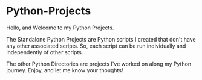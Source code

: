# Python-Projects
Hello, and Welcome to my Python Projects. 

The Standalone Python Projects are Python scripts I created that don't have any other associated scripts. So, each script can be run individually and independently of other scripts.

The other Python Directories are projects I've worked on along my Python journey. Enjoy, and let me know your thoughts!
